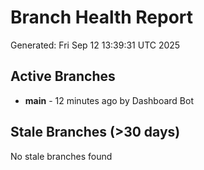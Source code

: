 # Branch Health Report
Generated: Fri Sep 12 13:39:31 UTC 2025

## Active Branches
- **main** - 12 minutes ago by Dashboard Bot

## Stale Branches (>30 days)
No stale branches found
